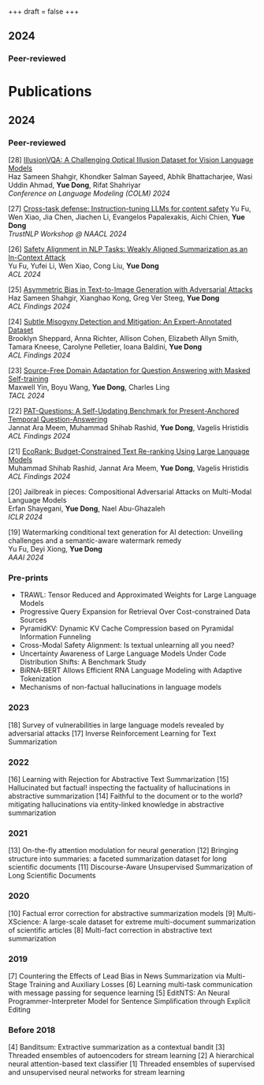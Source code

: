+++
draft = false
+++

## 2024

### Peer-reviewed

# Publications

## 2024

### Peer-reviewed

[28] [IllusionVQA: A Challenging Optical Illusion Dataset for Vision Language Models](https://arxiv.org/abs/2403.15952)  
    Haz Sameen Shahgir, Khondker Salman Sayeed, Abhik Bhattacharjee, Wasi Uddin Ahmad, __Yue Dong__, Rifat Shahriyar  
    *Conference on Language Modeling (COLM) 2024*

[27] [Cross-task defense: Instruction-tuning LLMs for content safety](https://arxiv.org/abs/2312.06924)
    Yu Fu, Wen Xiao, Jia Chen, Jiachen Li, Evangelos Papalexakis, Aichi Chien, __Yue Dong__  
    *TrustNLP Workshop @ NAACL 2024*

[26] [Safety Alignment in NLP Tasks: Weakly Aligned Summarization as an In-Context Attack](https://arxiv.org/abs/2312.06924)  
    Yu Fu, Yufei Li, Wen Xiao, Cong Liu, __Yue Dong__  
    *ACL 2024*

[25] [Asymmetric Bias in Text-to-Image Generation with Adversarial Attacks](https://arxiv.org/abs/2312.14440)  
    Haz Sameen Shahgir, Xianghao Kong, Greg Ver Steeg, __Yue Dong__  
    *ACL Findings 2024*

[24] [Subtle Misogyny Detection and Mitigation: An Expert-Annotated Dataset](https://arxiv.org/abs/2311.09443)  
    Brooklyn Sheppard, Anna Richter, Allison Cohen, Elizabeth Allyn Smith, Tamara Kneese, Carolyne Pelletier, Ioana Baldini, __Yue Dong__  
    *ACL Findings 2024*

[23] [Source-Free Domain Adaptation for Question Answering with Masked Self-training](https://arxiv.org/abs/2212.09563)  
    Maxwell Yin, Boyu Wang, __Yue Dong__, Charles Ling  
    *TACL 2024*

[22] [PAT-Questions: A Self-Updating Benchmark for Present-Anchored Temporal Question-Answering](https://arxiv.org/abs/2402.11034)  
    Jannat Ara Meem, Muhammad Shihab Rashid, __Yue Dong__, Vagelis Hristidis  
    *ACL Findings 2024*

[21] [EcoRank: Budget-Constrained Text Re-ranking Using Large Language Models](https://arxiv.org/abs/2402.10866)  
    Muhammad Shihab Rashid, Jannat Ara Meem, __Yue Dong__, Vagelis Hristidis  
    *ACL Findings 2024*

[20] Jailbreak in pieces: Compositional Adversarial Attacks on Multi-Modal Language Models  
    Erfan Shayegani, __Yue Dong__, Nael Abu-Ghazaleh  
    *ICLR 2024*

[19] Watermarking conditional text generation for AI detection: Unveiling challenges and a semantic-aware watermark remedy  
    Yu Fu, Deyi Xiong, __Yue Dong__  
    *AAAI 2024*
    
### Pre-prints

- TRAWL: Tensor Reduced and Approximated Weights for Large Language Models
- Progressive Query Expansion for Retrieval Over Cost-constrained Data Sources
- PyramidKV: Dynamic KV Cache Compression based on Pyramidal Information Funneling 
- Cross-Modal Safety Alignment: Is textual unlearning all you need?
- Uncertainty Awareness of Large Language Models Under Code Distribution Shifts: A Benchmark Study
- BiRNA-BERT Allows Efficient RNA Language Modeling with Adaptive Tokenization
-  Mechanisms of non-factual hallucinations in language models


### 2023
[18] Survey of vulnerabilities in large language models revealed by adversarial attacks
[17] Inverse Reinforcement Learning for Text Summarization


### 2022
[16] Learning with Rejection for Abstractive Text Summarization
[15] Hallucinated but factual! inspecting the factuality of hallucinations in abstractive summarization
[14] Faithful to the document or to the world? mitigating hallucinations via entity-linked knowledge in abstractive summarization

### 2021
[13] On-the-fly attention modulation for neural generation
[12] Bringing structure into summaries: a faceted summarization dataset for long scientific documents
[11] Discourse-Aware Unsupervised Summarization of Long Scientific Documents


### 2020

[10] Factual error correction for abstractive summarization models
[9]  Multi-XScience: A large-scale dataset for extreme multi-document summarization of scientific articles
[8] Multi-fact correction in abstractive text summarization

### 2019 
[7] Countering the Effects of Lead Bias in News Summarization via Multi-Stage Training and Auxiliary Losses
[6] Learning multi-task communication with message passing for sequence learning
[5] EditNTS: An Neural Programmer-Interpreter Model for Sentence Simplification through Explicit Editing

### Before 2018 
[4]  Banditsum: Extractive summarization as a contextual bandit
[3] Threaded ensembles of autoencoders for stream learning
[2] A hierarchical neural attention-based text classifier
[1] Threaded ensembles of supervised and unsupervised neural networks for stream learning
 
